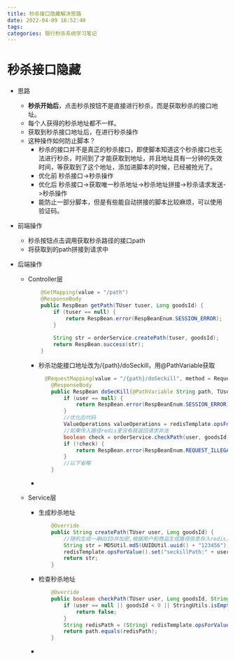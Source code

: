 ```yaml
---
title: 秒杀接口隐藏解决思路
date: 2022-04-09 16:52:40
tags:
categories: 银行秒杀系统学习笔记
---
```



# 秒杀接口隐藏

- 思路

  - **秒杀开始后**，点击秒杀按钮不是直接进行秒杀，而是获取秒杀的接口地址。
  - 每个人获得的秒杀地址都不一样。
  - 获取到秒杀接口地址后，在进行秒杀操作
  - 这种操作如何防止脚本？
    - 秒杀的接口并不是真正的秒杀接口，即使脚本知道这个秒杀接口也无法进行秒杀，时间到了才能获取到地址，并且地址具有一分钟的失效时间，等获取到了这个地址，添加进脚本的时候，已经被抢光了。
    - 优化前 秒杀接口->秒杀操作
    - 优化后 秒杀接口->获取唯一秒杀地址->秒杀地址拼接->秒杀请求发送->秒杀操作
    - 能防止一部分脚本，但是有些能自动拼接的脚本比较麻烦，可以使用验证码。

- 前端操作

  - 秒杀按钮点击调用获取秒杀路径的接口path
  - 将获取到的path拼接到请求中

- 后端操作

  - Controller层

      ```java
          @GetMapping(value = "/path")
          @ResponseBody
          public RespBean getPath(TUser tuser, Long goodsId) {
              if (tuser == null) {
                  return RespBean.error(RespBeanEnum.SESSION_ERROR);
              }
              
              String str = orderService.createPath(tuser, goodsId);
              return RespBean.success(str);
          }
      ```

    - 秒杀功能接口地址改为/{path}/doSeckill，用@PathVariable获取

      ```java
      	@RequestMapping(value = "/{path}/doSeckill", method = RequestMethod.POST)
          @ResponseBody
          public RespBean doSecKill(@PathVariable String path, TUser user, Long goodsId) {
              if (user == null) {
                  return RespBean.error(RespBeanEnum.SESSION_ERROR);
              }
              //优化后代码
              ValueOperations valueOperations = redisTemplate.opsForValue();
              //如果传入路径redis里没有就返回请求非法
              boolean check = orderService.checkPath(user, goodsId, path);
              if (!check) {
                  return RespBean.error(RespBeanEnum.REQUEST_ILLEGAL);
              }
              //以下省略
          }
      ```

    - 

  - Service层

    - 生成秒杀地址

      ```java
          @Override
          public String createPath(TUser user, Long goodsId) {
              //随机生成一串UUID并加密,根据用户和商品生成路径信息存入redis，设置1分钟失效
              String str = MD5Util.md5(UUIDUtil.uuid() + "123456");
              redisTemplate.opsForValue().set("seckillPath:" + user.getId() + ":" + goodsId, str, 1, TimeUnit.MINUTES);
              return str;
          }
      ```

    - 检查秒杀地址

      ```java
          @Override
          public boolean checkPath(TUser user, Long goodsId, String path) {
              if (user == null || goodsId < 0 || StringUtils.isEmpty(path)) {
                  return false;
              }
              String redisPath = (String) redisTemplate.opsForValue().get("seckillPath:" + user.getId() + ":" + goodsId);
              return path.equals(redisPath);
          }
      ```

    - 